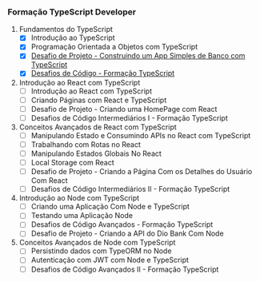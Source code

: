 ### Formação TypeScript Developer

1. Fundamentos do TypeScript 
    - [x]  Introdução ao TypeScript
    - [x]  Programação Orientada a Objetos com TypeScript
    - [x]  [Desafio de Projeto - Construindo um App Simples de Banco com TypeScript](https://github.com/KayllaneGPina/formacao-typescript/tree/main/POO)
    - [x]  [Desafios de Código - Formação TypeScript](https://github.com/KayllaneGPina/formacao-typescript/tree/main/Desafio%20de%20C%C3%B3digo)
2. Introdução ao React com TypeScript 
    - [ ]  Introdução ao React com TypeScript
    - [ ]  Criando Páginas com React e TypeScript
    - [ ]  Desafio de Projeto - Criando uma HomePage com React
    - [ ]  Desafios de Código Intermediários I - Formação TypeScript
3. Conceitos Avançados de React com TypeScript 
    - [ ]  Manipulando Estado e Consumindo APIs no React com TypeScript
    - [ ]  Trabalhando com Rotas no React
    - [ ]  Manipulando Estados Globais No React
    - [ ]  Local Storage com React
    - [ ]  Desafio de Projeto - Criando a Página Com os Detalhes do Usuário Com React
    - [ ]  Desafios de Código Intermediários II - Formação TypeScript
4. Introdução ao Node com TypeScript 
    - [ ]  Criando uma Aplicação Com Node e TypeScript
    - [ ]  Testando uma Aplicação Node
    - [ ]  Desafios de Código Avançados - Formação TypeScript
    - [ ]  Desafio de Projeto - Criando a API do Dio Bank Com Node
5. Conceitos Avançados de Node com TypeScript 
    - [ ]  Persistindo dados com TypeORM no Node
    - [ ]  Autenticação com JWT com Node e TypeScript
    - [ ]  Desafios de Código Avançados II - Formação TypeScript